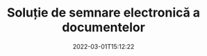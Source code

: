 ---
############################# Static ############################
layout: "product"
date: 2022-03-01T15:12:22
draft: false
#operation: 
#signaturetype: 
#fileformat: 
#productName: Java
lang: ro
#productCode: java
#otherformats: 
#breadcrumb: Put  signature on  for Java
product: "Signature"
product_tag: "signature"

############################# Head ############################
head_title: ".NET, Java, API-uri cloud și aplicații online pentru semnătura documentelor"
head_description: "Obțineți o soluție de semnătură electronică pentru documente all-in-one pentru .NET, Java și aplicații bazate pe cloud. Semnează online formate comune de documente folosind funcția simplă de glisare și plasare"

############################# Header ############################
title: "Soluție de semnare electronică a documentelor"
description: "Semnează documente și imagini digitale pe orice platformă folosind API-urile noastre flexibile și soluțiile bazate pe aplicații pentru programatori și utilizatori finali."

############################# APIs ###############################
apis:
  enable: true

  api:
    # api loop
    - title: "API-urile GroupDocs.Signature High Code includ"
      link: "/signature/"
      label: "Vedeți toate API-urile High Code"
      api_product:
        # api_product loop
        - link: "/signature/net/"
          img_alt: "GroupDocs.Signature for .NET"
          image: "/signature/groupdocs-signature-net.png"
          product: "GroupDocs.Signature for"
          platform: ".NET"
          content: "API nativ .NET pentru a adăuga, căuta și verifica cele mai populare tipuri de semnături digitale în Microsoft Office, PDF, imagini și diverse alte formate în aplicațiile .NET."

        # api_product loop
        - link: "/signature/java/"
          img_alt: "GroupDocs.Signature for Java"
          image: "/signature/groupdocs-signature-java.png"
          product: "GroupDocs.Signature for"
          platform: "Java"
          content: "Permiteți aplicațiilor Java cu capabilități eSignature pentru a semna digital o gamă largă de documente și imagini pe orice sistem de operare cu JDK instalat."

        # api_product loop
        - link: "/signature/nodejs-java/"
          img_alt: "GroupDocs.Signature for Node.js via Java"
          image: "/signature/groupdocs-signature-nodejs.png"
          product: "GroupDocs.Signature for"
          platform: "Node.js"
          content: "Soluția noastră Node.js extinde aplicațiile dvs. de afaceri cu semnătură digitală. Pune cu ușurință semnături electronice pe documente și formate de imagine populare."

    # api loop
    - title: "API-urile GroupDocs.Signature Low Code includ"
      link: "https://products.groupdocs.cloud/signature"
      label: "Vedeți toate API-urile Low Code"
      api_product:
        # api_product loop
        - link: "https://products.groupdocs.cloud/signature/curl"
          img_alt: "GroupDocs.Signature Cloud for cURL"
          image: "https://www.groupdocs.cloud/templates/groupdocscloud/images/sdk/272x272/groupdocs_signature-for-curl.png"
          product: "GroupDocs.Signature"
          platform: "Cloud for cURL"
          content: "Lucrați cu cURL RESTful document signature API pentru a adăuga și a manipula diferite tipuri de semnături în toate formatele de document populare, inclusiv PDF, Word, Excel și imagini."

        # api_product loop
        - link: "https://products.groupdocs.cloud/signature/net"
          img_alt: "GroupDocs.Signature Cloud SDK for .NET"
          image: "https://www.groupdocs.cloud/templates/groupdocscloud/images/sdk/272x272/groupdocs_signature-for-net.png"
          product: "GroupDocs.Signature"
          platform: "Cloud SDK for .NET"
          content: "Utilizați cu ușurință API-ul RESTful de semnătură electronică cu .NET SDK pentru a gestiona semnătura digitală într-un număr de formate de document în cadrul aplicațiilor .NET."

        # api_product loop
        - link: "https://products.groupdocs.cloud/signature/java"
          img_alt: "GroupDocs.Signature Cloud SDK for Java"
          image: "https://www.groupdocs.cloud/templates/groupdocscloud/images/sdk/272x272/groupdocs_signature-for-java.png"
          product: "GroupDocs.Signature"
          platform: "Cloud SDK for Java"
          content: "Implementați funcții avansate de semnare a documentelor în aplicațiile dvs. java cu SDK-ul pentru semnătură de documente special conceput pentru Java."

    # api loop
    - title: "GroupDocs.Signature Aplicațiile fără cod includ"
      link: "https://products.groupdocs.app/signature"
      label: "Vizualizați toate aplicațiile fără cod"
      api_product:
        # api_product loop
        - link: "https://products.groupdocs.app/signature/total"
          img_alt: "GroupDocs.Signature Total"
          image: "https://www.aspose.cloud/templates/asposeapp/images/products/logo/aspose_signature-app.png"
          product: "GroupDocs.Signature"
          platform: "Total"
          content: "Semnează fișiere Microsoft Word, Excel, PowerPoint, Visio și PDF cu text, imagine, cod de bare sau cod QR."

        # api_product loop
        - link: "https://products.groupdocs.app/signature/docx"
          img_alt: "GroupDocs.Signature DOCX"
          image: "https://www.aspose.cloud/templates/groupdocsapp/images/products/logo/groupdocs_words-app.png"
          product: "GroupDocs.Signature"
          platform: "DOCX"
          content: "Semnează digital documentele Word online, direct din browser, gratuit."

        # api_product loop
        - link: "https://products.groupdocs.app/signature/pdf"
          img_alt: "GroupDocs.Signature PDF"
          image: "https://www.aspose.cloud/templates/groupdocsapp/images/products/logo/groupdocs_pdf-app.png"
          product: "GroupDocs.Signature"
          platform: "PDF"
          content: "E-Sign fișiere PDF folosind text, imagine sau cod de bare din orice browser web."

############################# Back to top ###############################
back_to_top:
  enable: true
---
